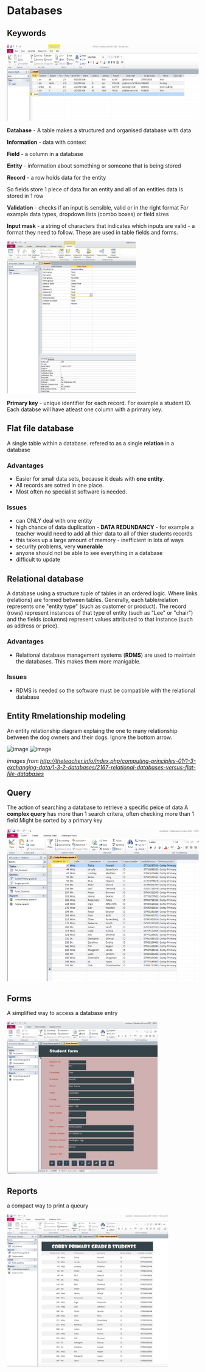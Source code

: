 # Databases
## Keywords
<img src="https://raw.githubusercontent.com/JachymT/a-level-cs-blog/main/Computer%20Systems/1.3/1.3.2/images/database.JPG" height="200">

**Database** - A table makes a structured and organised database with data

**Information** - data with context

**Field** - a column in a database

**Entity** - information about something or someone that is being stored

**Record** - a row holds data for the entity

So fields store 1 piece of data for an entity and all of an entities data is stored in 1 row

**Validation**  - checks if an input is sensible, valid or in the right format
For example data types, dropdown lists (combo boxes) or field sizes

**Input mask** - a string of characters that indicates which inputs are valid - a format they need to follow. 
These are used in table fields and forms.

<img src="https://raw.githubusercontent.com/JachymT/a-level-cs-blog/main/Computer%20Systems/1.3/1.3.2/images/input-mask.JPG" height="400">

**Primary key** - unique identifier for each record. For example a student ID. Each databse will have atleast one column with a primary key.

## Flat file database
A single table within a database. refered to as a single **relation** in a database

### Advantages
- Easier for small data sets, because it deals with **one entity**.
- All records are sotred in one place.
- Most often no specialist software is needed.

### Issues
- can ONLY deal with one entity
- high chance of data duplication - **DATA REDUNDANCY** - for example a teacher would need to add all thier data to all of thier students records
- this takes up a large amount of memory - inefficient in lots of ways
- security problems, very **vunerable** 
- anyone should not be able to see everything in a database
- difficult to update

## Relational database
A database using a structure tuple of tables in an ordered logic. Where links (relations) are formed between tables. Generally, each table/relation represents one "entity type" (such as customer or product). The record (rows) represent instances of that type of entity (such as "Lee" or "chair") and the fields (columns) represent values attributed to that instance (such as address or price).

### Advantages
- Relational database management systems (**RDMS**) are used to maintain the databases. This makes them more manigable.

### Issues
- RDMS is needed so the software must be compatible with the relational database

## Entity Rmelationship modeling
An entity relationship diagram explaing the one to many relationship between the dog owners and their dogs. Ignore the bottom arrow.

![image](https://user-images.githubusercontent.com/72783315/133996102-ac8798ef-8335-4721-8618-c00cb8496982.png)
![image](https://user-images.githubusercontent.com/72783315/133996616-58693ff7-24e2-4b16-9630-eef59b90461f.png)

*images from http://theteacher.info/index.php/computing-principles-01/1-3-exchanging-data/1-3-2-databases/2167-relational-databases-versus-flat-file-databases*

## Query 
The action of searching a database to retrieve a specific peice of data
A **complex query** has more than 1 search critera, often checking more than 1 field
Might be sorted by a primary key

<img src="https://raw.githubusercontent.com/JachymT/a-level-cs-blog/main/Computer%20Systems/1.3/1.3.2/images/query1.JPG" height="400">

## Forms
A simplified way to access a database entry

<img src="https://raw.githubusercontent.com/JachymT/a-level-cs-blog/main/Computer%20Systems/1.3/1.3.2/images/Form.JPG" height="400">

## Reports
a compact way to print a queury

<img src="https://raw.githubusercontent.com/JachymT/a-level-cs-blog/main/Computer%20Systems/1.3/1.3.2/images/Report.JPG" height="400">
